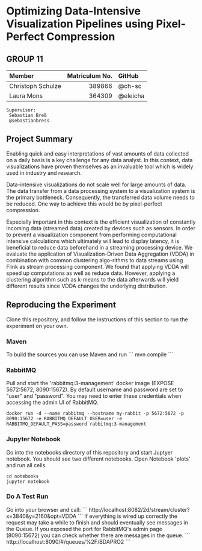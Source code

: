 <h1>Optimizing Data-Intensive Visualization Pipelines using Pixel-Perfect Compression</h1>
<h2>GROUP 11</h2>

| Member            | Matriculum No.| GitHub  |
| :---------------- |--------------:| :-------|
| Christoph Schulze | 389866        | @ch-sc   |
| Laura Mons        | 364309        | @eleicha |

    Supervisor:
     Sebastian Breß
     @sebastianbress

<h2>Project Summary</h2>
<p>
Enabling quick and easy interpretations of vast amounts of data collected on a daily basis is a 
key challenge for any data analyst. In this context, data visualizations have proven themselves 
as an invaluable tool which is widely used in industry and research.
</p>
<p>
Data-intensive visualizations do not scale well for large amounts of data. The data transfer from 
a data processing system to a visualization system is the primary bottleneck. Consequently, the 
transferred data volume needs to be reduced. One way to achieve this would be by pixel-perfect 
compression.
</p>
<p>
Especially important in this context is the efficient visualization of constantly incoming data 
(streamed data) created by devices such as sensors. In order to prevent a visualization component 
from performing computational intensive calculations which ultimately will lead to display latency,
it is beneficial to reduce data beforehand in a streaming processing device. We evaluate the 
application of Visualization-Driven Data Aggregation (VDDA) in combination with common clustering 
algo-rithms to data streams using Flink as stream processing component. We found that applying 
VDDA will speed up computations as well as reduce data. However, applying a clustering algorithm 
such as k-means to the data afterwards will yield different results since VDDA changes the 
underlying distribution.
</p>


<h2>Reproducing the Experiment</h2>
Clone this repository, and follow the instructions of this section to run the experiment on your own.

<h3>Maven</h3>
To build the sources you can use Maven and run
```
mvn compile
```

<h3>RabbitMQ</h3>
Pull and start the 'rabbitmq:3-management' docker image (EXPOSE 5672:5672, 8090:15672). By default username and password
are set to "user" and "password". You may need to enter these credentials when accessing the admin UI of RabbitMQ.

```
docker run -d --name rabbitmq --hostname my-rabbit -p 5672:5672 -p 8090:15672 -e RABBITMQ_DEFAULT_USER=user -e RABBITMQ_DEFAULT_PASS=password rabbitmq:3-management
```

<h3>Jupyter Notebook</h3>
Go into the notebooks directory of this repository and start Juptyer notebook. You should see two different notebooks. 
Open Notebook 'plots' and run all cells.

```
cd notebooks
jupyter notebook
```


<h3>Do A Test Run</h3>
Go into your browser and call:
```
http://localhost:8082/2d/stream/cluster?x=3840&y=2160&opt=VDDA
```
If everything is wired up correctly the request may take a while to finish and should eventually see messages in the 
Queue. If you exposed the port for RabbitMQ's admin page (8090:15672) you can check whether there are messages in the queue.
```
http://localhost:8090/#/queues/%2F/BDAPRO2
```
